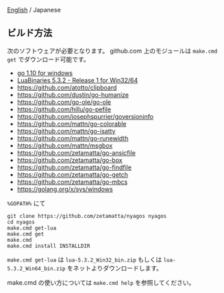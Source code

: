 [English](./09-Build_en.md) / Japanese

ビルド方法
----------

次のソフトウェアが必要となります。
github.com 上のモジュールは `make.cmd get` でダウンロード可能です。

* [go 1.10 for windows](http://golang.org)
* [LuaBinaries 5.3.2 - Release 1 for Win32/64](http://luabinaries.sourceforge.net/download.html)
* https://github.com/atotto/clipboard
* https://github.com/dustin/go-humanize
* https://github.com/go-ole/go-ole
* https://github.com/hillu/go-pefile
* https://github.com/josephspurrier/goversioninfo
* https://github.com/mattn/go-colorable
* https://github.com/mattn/go-isatty
* https://github.com/mattn/go-runewidth
* https://github.com/mattn/msgbox
* https://github.com/zetamatta/go-ansicfile
* https://github.com/zetamatta/go-box
* https://github.com/zetamatta/go-findfile
* https://github.com/zetamatta/go-getch
* https://github.com/zetamatta/go-mbcs
* https://golang.org/x/sys/windows

`%GOPATH%` にて

    git clone https://github.com/zetamatta/nyagos nyagos
    cd nyagos
    make.cmd get-lua
    make.cmd get
    make.cmd
    make.cmd install INSTALLDIR

`make.cmd get-lua` は `lua-5.3.2_Win32_bin.zip` もしくは `lua-5.3.2_Win64_bin.zip` をネットよりダウンロードします。

make.cmd の使い方については `make.cmd help` を参照してください。

<!-- vim:set fenc=utf8: -->
